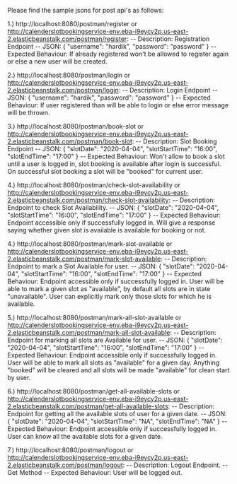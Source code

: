 Please find the sample jsons for post api's as follows:

1.) http://localhost:8080/postman/register or http://calenderslotbookingservice-env.eba-i9eycy2p.us-east-2.elasticbeanstalk.com/postman/register:
  --  Description: Registration Endpoint
  --  JSON: {
              "username": "hardik",
              "password": "password"
            }
  -- Expected Behaviour: If already registered won't be allowed to register again or else a new user will be created. 
            
2.) http://localhost:8080/postman/login or http://calenderslotbookingservice-env.eba-i9eycy2p.us-east-2.elasticbeanstalk.com/postman/login:
  --  Description: Login Endpoint
  --  JSON: {
              "username": "hardik",
              "password": "password"
            }
  -- Expected Behaviour: If user registered than will be able to login or else error message will be thrown.
  
3.) http://localhost:8080/postman/book-slot or http://calenderslotbookingservice-env.eba-i9eycy2p.us-east-2.elasticbeanstalk.com/postman/book-slot:
  --  Description: Slot Booking Endpoint
  --  JSON: {
              "slotDate": "2020-04-04",
              "slotStartTime": "16:00",
              "slotEndTime": "17:00"
            }
  -- Expected Behaviour: Won't allow to book a slot until a user is logged in, slot booking is available after login is successful.
                         On successful slot booking a slot will be "booked" for current user.
                         

4.) http://localhost:8080/postman/check-slot-availability or http://calenderslotbookingservice-env.eba-i9eycy2p.us-east-2.elasticbeanstalk.com/postman/check-slot-availability:
  --  Description: Endpoint to check Slot Availability.
  --  JSON: {
              "slotDate": "2020-04-04",
              "slotStartTime": "16:00",
              "slotEndTime": "17:00"
            }
  -- Expected Behaviour: Endpoint accessible only if successfully logged in. 
                         Will give a response saying whether given slot is available is available for booking or not.
                     
                     

4.) http://localhost:8080/postman/mark-slot-available or http://calenderslotbookingservice-env.eba-i9eycy2p.us-east-2.elasticbeanstalk.com/postman/mark-slot-available:
  --  Description: Endpoint to mark a Slot Available for user.
  --  JSON: {
              "slotDate": "2020-04-04",
              "slotStartTime": "16:00",
              "slotEndTime": "17:00"
            }
  -- Expected Behaviour: Endpoint accessible only if successfully logged in. 
                         User will be able to mark a given slot as "available", by default all slots are in state "unavailable".
                         User can explicitly mark only those slots for which he is available.
                         

5.) http://localhost:8080/postman/mark-all-slot-available or http://calenderslotbookingservice-env.eba-i9eycy2p.us-east-2.elasticbeanstalk.com/postman/mark-all-slot-available:
  --  Description: Endpoint for marking all slots are Available for user.
  --  JSON: {
              "slotDate": "2020-04-04",
              "slotStartTime": "16:00",
              "slotEndTime": "17:00"
            }
  -- Expected Behaviour: Endpoint accessible only if successfully logged in. 
                         User will be able to mark all slots as "available" for a given day.
                         Anything "booked" will be cleared and all slots will be made "available" for clean start by user.
                         

6.) http://localhost:8080/postman/get-all-available-slots or http://calenderslotbookingservice-env.eba-i9eycy2p.us-east-2.elasticbeanstalk.com/postman/get-all-available-slots:
  --  Description: Endpoint for getting all the available slots of user for a given date.
  --  JSON: {
              "slotDate": "2020-04-04",
              "slotStartTime": "NA",
              "slotEndTime": "NA"
            }
  -- Expected Behaviour: Endpoint accessible only if successfully logged in. 
                         User can know all the available slots for a given date.
                         

7.) http://localhost:8080/postman/logout or http://calenderslotbookingservice-env.eba-i9eycy2p.us-east-2.elasticbeanstalk.com/postman/logout:
  --  Description: Logout Endpoint.
  --  Get Method
  -- Expected Behaviour: User will be logged out.
